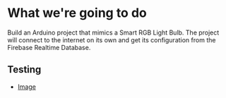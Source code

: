 # What we're going to do

Build an Arduino project that mimics a Smart RGB Light Bulb. The project will
connect to the internet on its own and get its configuration from the Firebase
Realtime Database.

## Testing

- [Image](src/testing/image.md)
